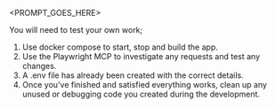 <PROMPT_GOES_HERE>

You will need to test your own work;

1. Use docker compose to start, stop and build the app.
2. Use the Playwright MCP to investigate any requests and test any changes.
3. A .env file has already been created with the correct details.
4. Once you've finished and satisfied everything works, clean up any unused or debugging code you created during the development.
